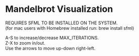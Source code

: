 # Mandelbrot Visualization

REQUIRES SFML TO BE INSTALLED ON THE SYSTEM.                                                                                            
(for mac users with Homebrew installed run: brew install sfml)

A-S to increase/decrease MAX_ITERATIONS.                                                                                         
Z-X to zoom in/out.                                                                                                                                                                                                                                                             
Use the arrows to move up-down right-left.
